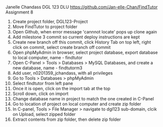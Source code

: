Janelle Chandass
DGL 123 DLU
https://github.com/Jan-elle-Chan/FindTutor
Assignment 8

1. Create project folder, DGL123-Project
2. Move FindTutor to project folder
3. Open Github, when error message 'cannnot locate' pops up clone again
4. Add milestone 3 commit so current deploy instructions are kept
5. Create new branch off this commit, click History Tab on top left, right click on commit, select create branch off commit
6. Open phpMyAdmin in browser, select project database, export database to local computer, name - findtutor
7. Open C-Panel > Tools > Databases > MySQL Databases, and create a new database, name - findtutorm3
8. Add user, n0201359_jchandass, with all privileges
9. Go to Tools > Databases > phpMyAdmin 
10. Select findtutor from left pane
11. Once it is open, click on the import tab at the top
12. Scroll down, click on import
13. Change database name in project to match the one created in C-Panel
14. Go to location of project on local computer and create zip folder
15. In C-panel, Tools > File Manager > navigate to dgl123 sub-domain, clcik on Upload, select zipped folder
16. Extract contents from zip folder, then delete zip folder